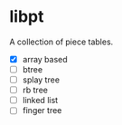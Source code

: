 # libpt
A collection of piece tables.

- [x] array based
- [ ] btree
- [ ] splay tree
- [ ] rb tree
- [ ] linked list
- [ ] finger tree
